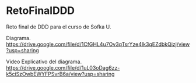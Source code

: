 # RetoFinalDDD
Reto final de DDD para el curso de Sofka U.

Diagrama.
https://drive.google.com/file/d/1CfGHL4u7Ov3qTsrYze4Ik3qEZdbkQizj/view?usp=sharing

Video Explicativo del diagrama.
https://drive.google.com/file/d/1uL03oDag6zz-k5ciSzOwbEWYFPSvrB6a/view?usp=sharing
